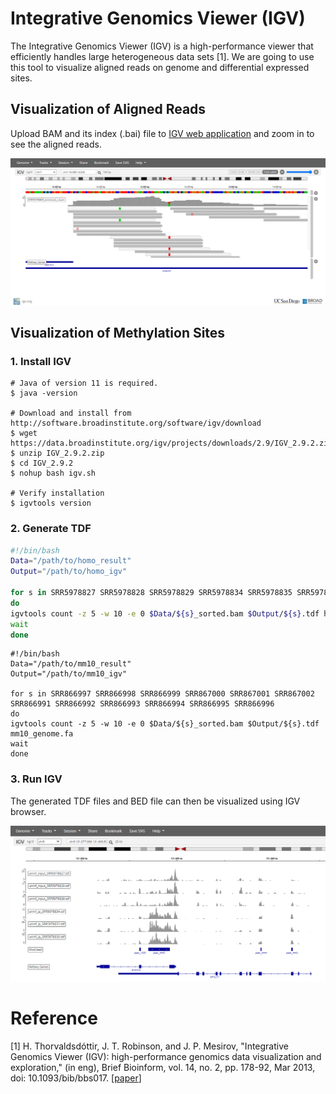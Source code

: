 # Integrative Genomics Viewer (IGV)

The Integrative Genomics Viewer (IGV) is a high-performance viewer that efficiently handles large heterogeneous data sets [1]. We are going to use this tool to visualize aligned reads on genome and differential expressed sites.



## Visualization of Aligned Reads

Upload BAM and its index (.bai) file to [IGV web application](https://igv.org/app/) and zoom in to see the aligned reads.

![igv_app](../assets/images/M3/IGV.png)



## Visualization of Methylation Sites

### 1. Install IGV

```shell
# Java of version 11 is required. 
$ java -version

# Download and install from http://software.broadinstitute.org/software/igv/download
$ wget https://data.broadinstitute.org/igv/projects/downloads/2.9/IGV_2.9.2.zip
$ unzip IGV_2.9.2.zip
$ cd IGV_2.9.2
$ nohup bash igv.sh

# Verify installation
$ igvtools version
```



### 2. Generate TDF

```bash
#!/bin/bash
Data="/path/to/homo_result"
Output="/path/to/homo_igv"

for s in SRR5978827 SRR5978828 SRR5978829 SRR5978834 SRR5978835 SRR5978836 SRR5978869 SRR5978870 SRR5978871 SRR5179446 SRR5179447 SRR5179448
do 
igvtools count -z 5 -w 10 -e 0 $Data/${s}_sorted.bam $Output/${s}.tdf homo_genome.fa
wait
done
```

```shell
#!/bin/bash
Data="/path/to/mm10_result"
Output="/path/to/mm10_igv"

for s in SRR866997 SRR866998 SRR866999 SRR867000 SRR867001 SRR867002 SRR866991 SRR866992 SRR866993 SRR866994 SRR866995 SRR866996
do 
igvtools count -z 5 -w 10 -e 0 $Data/${s}_sorted.bam $Output/${s}.tdf mm10_genome.fa
wait
done
```



### 3. Run IGV

The generated TDF files and BED file can then be visualized using IGV browser.

![igv_app2](../assets/images/M3/igv_peak.png)



# Reference

[1] H. Thorvaldsdóttir, J. T. Robinson, and J. P. Mesirov, "Integrative Genomics Viewer (IGV): high-performance genomics data visualization and exploration," (in eng), Brief Bioinform, vol. 14, no. 2, pp. 178-92, Mar 2013, doi: 10.1093/bib/bbs017. [[paper](https://pubmed.ncbi.nlm.nih.gov/22517427/)]